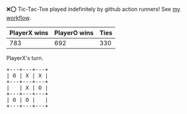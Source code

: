 :x::o: Tic-Tac-Toe played indefinitely by github action runners! See [my workflow](.github/workflows/play.yaml).

|PlayerX wins|PlayerO wins|Ties|
|-|-|-|
|783|692|330|

PlayerX's turn.

<pre>
+---+---+---+
| O | X | X |
+---+---+---+
|   | X | O |
+---+---+---+
| O | O |   |
+---+---+---+
</pre>